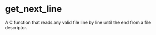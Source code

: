 # get_next_line
A C function that reads any valid file line by line until the end from a file descriptor.
